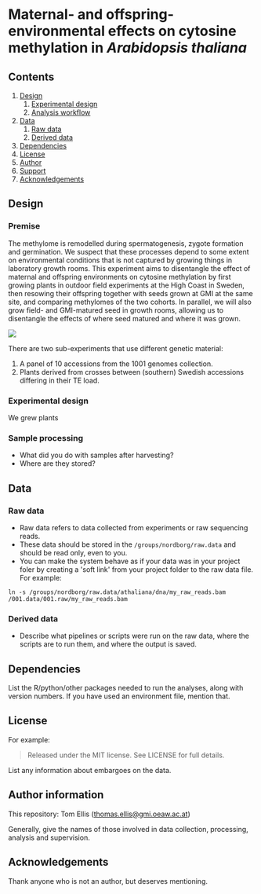 # Maternal- and offspring-environmental effects on cytosine methylation in *Arabidopsis thaliana*



## Contents

1. [Design](#design)
	1. [Experimental design](#experimental-design)
	2. [Analysis workflow](#analysis-workflow)
3.  [Data](#data)
	1. [Raw data](#raw-data)
	2. [Derived data](#derived-data)
4. [Dependencies](#Dependencies)
5. [License](#license)
6. [Author](#author)
7. [Support](#support)
8. [Acknowledgements](#acknowledgements)

## Design
### Premise

The methylome is remodelled during spermatogenesis, zygote formation and germination. We suspect that these processes depend to some extent on environmental conditions that is not captured by growing things in laboratory growth rooms. This experiment aims to disentangle the effect of maternal and offspring environments on cytosine methylation by first growing plants in outdoor field experiments at the High Coast in Sweden, then resowing their offspring together with seeds grown at GMI at the same site, and comparing methylomes of the two cohorts. In parallel, we will also grow field- and GMI-matured seed in growth rooms, allowing us to disentangle the effects of where seed matured and where it was grown.

![ ](/groups/nordborg/projects/epiclines/003.dogging_expt/004.output/experimental_design.png  "Overview of the experimental design")

There are two sub-experiments that use different genetic material:

1. A panel of 10 accessions from the 1001 genomes collection.
2. Plants derived from crosses between (southern) Swedish accessions differing in their TE load.

### Experimental design

We grew plants 

### Sample processing

* What did you do with samples after harvesting?
* Where are they stored?

## Data
### Raw data

* Raw data refers to data collected from experiments or raw sequencing reads.
* These data should be stored in the `/groups/nordborg/raw.data` and should be read only, even to you.
* You can make the system behave as if your data was in your project foler by creating a 'soft link' from your project folder to the raw data file. For example:
```
ln -s /groups/nordborg/raw.data/athaliana/dna/my_raw_reads.bam /001.data/001.raw/my_raw_reads.bam
```

### Derived data

* Describe what pipelines or scripts were run on the raw data, where the scripts are to run them, and where the output is saved.

## Dependencies

List the R/python/other packages needed to run the analyses, along with version numbers. If you have used an environment file, mention that.

## License

For example:
> Released under the MIT license. See LICENSE for full details.

List any information about embargoes on the data.

## Author information

This repository: Tom Ellis (thomas.ellis@gmi.oeaw.ac.at)

Generally, give the names of those involved in data collection, processing, analysis and supervision.

## Acknowledgements

Thank anyone who is not an author, but deserves mentioning.